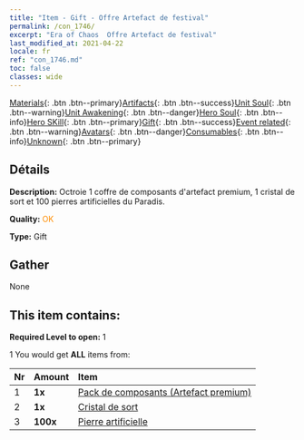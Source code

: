 ```yaml
---
title: "Item - Gift - Offre Artefact de festival"
permalink: /con_1746/
excerpt: "Era of Chaos  Offre Artefact de festival"
last_modified_at: 2021-04-22
locale: fr
ref: "con_1746.md"
toc: false
classes: wide
---
```

 [Materials](/ItemsFR/){: .btn .btn--primary}[Artifacts](/ItemsFR/Artifacts/){: .btn .btn--success}[Unit Soul](/ItemsFR/UnitSoul/){: .btn .btn--warning}[Unit Awakening](/ItemsFR/UnitAwakening/){: .btn .btn--danger}[Hero Soul](/ItemsFR/HeroSoul/){: .btn .btn--info}[Hero SKill](/ItemsFR/HeroSkill/){: .btn .btn--primary}[Gift](/ItemsFR/Gift/){: .btn .btn--success}[Event related](/ItemsFR/Events/){: .btn .btn--warning}[Avatars](/ItemsFR/Avatars/){: .btn .btn--danger}[Consumables](/ItemsFR/Consumables/){: .btn .btn--info}[Unknown](/ItemsFR/Unknown/){: .btn .btn--primary}

## Détails
 **Description:** Octroie 1 coffre de composants d'artefact premium, 1 cristal de sort et 100 pierres artificielles du Paradis.

 **Quality:** <span style="color: #FF8C00">OK</span>

 **Type:** Gift

## Gather

  None

## This item contains:

 **Required Level to open:** 1

 1 You would get **ALL** items  from:

  | Nr | Amount |     Item    |
  |:---|:-------|:------------|
  | 1 |  **1x** | [Pack de composants (Artefact premium)](/ItemsFR/con_1433/) |  | 
  | 2 |  **1x** | [Cristal de sort](/ItemsFR/art_189/) |  | 
  | 3 |  **100x** | [Pierre artificielle](/ItemsFR/art_188/) |  | 
